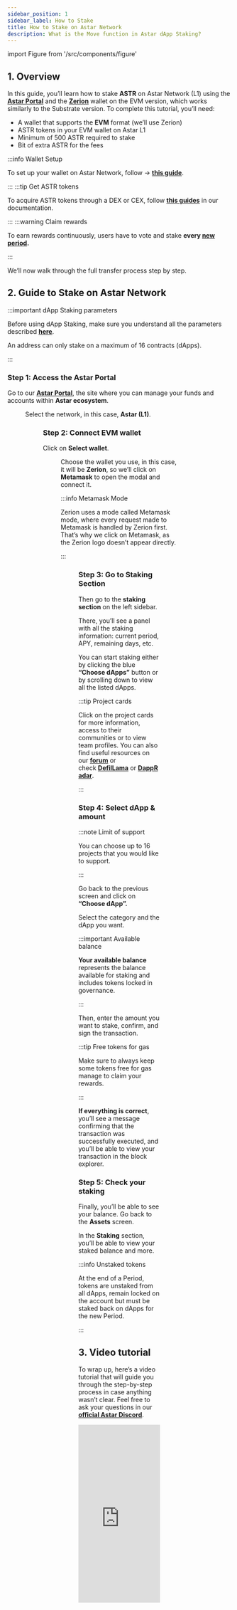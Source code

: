 ```yaml
---
sidebar_position: 1
sidebar_label: How to Stake
title: How to Stake on Astar Network
description: What is the Move function in Astar dApp Staking?
---
```


import Figure from '/src/components/figure'

## 1. Overview

In this guide, you’ll learn how to stake **ASTR** on Astar Network (L1) using the [**Astar Portal**](https://portal.astar.network/astar/assets) and the [**Zerion**](https://zerion.io/) wallet on the EVM version, which works similarly to the Substrate version. To complete this tutorial, you’ll need:

- A wallet that supports the **EVM** format (we’ll use Zerion)
- ASTR tokens in your EVM wallet on Astar L1
- Minimum of 500 ASTR required to stake
- Bit of extra ASTR for the fees

:::info Wallet Setup

To set up your wallet on Astar Network, follow → [**this guide**](/docs/use/get-started/index.md).

:::
:::tip Get ASTR tokens

To acquire ASTR tokens through a DEX or CEX, follow [**this guides**](/docs/use/how-to-guides/layer-1/get-astr-token/index.md) in our documentation.

:::
:::warning Claim rewards

To earn rewards continuously, users have to vote and stake **every [new period](/docs/use/how-to-guides/layer-1/dapp-staking/for-stakers/index.md).**

:::

We’ll now walk through the full transfer process step by step.

## 2. Guide to Stake on Astar Network

:::important dApp Staking parameters

Before using dApp Staking, make sure you understand all the parameters described [**here**](/docs/learn/dapp-staking/#parameters).

An address can only stake on a maximum of 16 contracts (dApps).

:::

### Step 1: Access the Astar Portal

Go to our [**Astar Portal**](https://portal.astar.network/astar/assets), the site where you can manage your funds and accounts within **Astar ecosystem**.

<Figure caption="" src={require('/docs/use/how-to-guides/layer-1/dapp-staking/for-stakers/img/stake-astar/stake-astar-1.png').default} width="100%" />

Select the network, in this case, **Astar (L1)**.

<Figure caption="" src={require('/docs/use/how-to-guides/layer-1/dapp-staking/for-stakers/img/stake-astar/stake-astar-2.png').default} width="100%" />

### Step 2: Connect EVM wallet

Click on **Select wallet**.

<Figure caption="" src={require('/docs/use/how-to-guides/layer-1/dapp-staking/for-stakers/img/stake-astar/stake-astar-3.png').default} width="100%" />

Choose the wallet you use, in this case, it will be **Zerion**, so we’ll click on **Metamask** to open the modal and connect it.

:::info Metamask Mode

Zerion uses a mode called Metamask mode, where every request made to Metamask is handled by Zerion first. That’s why we click on Metamask, as the Zerion logo doesn’t appear directly.

:::

<Figure caption="" src={require('/docs/use/how-to-guides/layer-1/dapp-staking/for-stakers/img/stake-astar/stake-astar-4.png').default} width="100%" />

### Step 3: Go to Staking Section

Then go to the **staking section** on the left sidebar.

There, you’ll see a panel with all the staking information: current period, APY, remaining days, etc.

You can start staking either by clicking the blue **“Choose dApps”** button or by scrolling down to view all the listed dApps.

:::tip Project cards

Click on the project cards for more information, access to their communities or to view team profiles. You can also find useful resources on our [**forum**](https://forum.astar.network/) or check [**DefilLama**](https://defillama.com/) or [**DappRadar**](https://dappradar.com/).

:::

### Step 4: Select dApp & amount

:::note Limit of support

You can choose up to 16 projects that you would like to support.

:::

Go back to the previous screen and click on **“Choose dApp”.**

Select the category and the dApp you want.

:::important Available balance

**Your available balance** represents the balance available for staking and includes tokens locked in governance.

:::

Then, enter the amount you want to stake, confirm, and sign the transaction.

:::tip Free tokens for gas

Make sure to always keep some tokens free for gas manage to claim your rewards.

:::

**If everything is correct**, you’ll see a message confirming that the transaction was successfully executed, and you’ll be able to view your transaction in the block explorer.

### Step 5: Check your staking

Finally, you’ll be able to see your balance. Go back to the **Assets** screen.

In the **Staking** section, you’ll be able to view your staked balance and more.

:::info Unstaked tokens

At the end of a Period, tokens are unstaked from all dApps, remain locked on the account but must be staked back on dApps for the new Period.

:::

## 3. Video tutorial 

To wrap up, here’s a video tutorial that will guide you through the step-by-step process in case anything wasn’t clear. Feel free to ask your questions in our [**official Astar Discord**](https://discord.com/invite/AstarNetwork).

<iframe 
  width="100%" 
  height="400" 
  src="https://www.youtube.com/embed/SfXCd98I9b4"
  title="How to stake on Astar L1" 
  frameBorder="0" 
  allow="accelerometer; autoplay; clipboard-write; encrypted-media; gyroscope; picture-in-picture" 
  allowFullScreen
/>